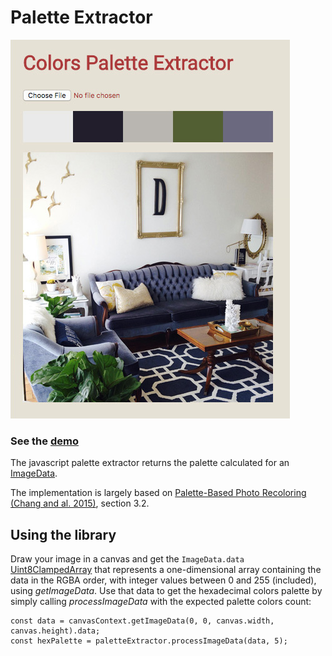 # Palette Extractor

![Palette Extractor](palette_demo_example.jpg?raw=true)

### See the [demo](http://htmlpreview.github.io/?https://github.com/googleartsculture/art-palette/blob/master/palette-extraction/index.html)

The javascript palette extractor returns the palette calculated for an [ImageData](https://developer.mozilla.org/en-US/docs/Web/API/ImageData).

The implementation is largely based on [Palette-Based Photo Recoloring (Chang and al. 2015)](http://gfx.cs.princeton.edu/pubs/Chang_2015_PPR/chang2015-palette_small.pdf), section 3.2.

## Using the library

Draw your image in a canvas and get the `ImageData.data` [Uint8ClampedArray](https://developer.mozilla.org/en-US/docs/Web/API/ImageData) that represents a one-dimensional array containing the data in the RGBA order, with integer values between 0 and 255 (included), using *getImageData*.
Use that data to get the hexadecimal colors palette by simply calling *processImageData* with the expected palette colors count:
```
const data = canvasContext.getImageData(0, 0, canvas.width, canvas.height).data;
const hexPalette = paletteExtractor.processImageData(data, 5);
```
